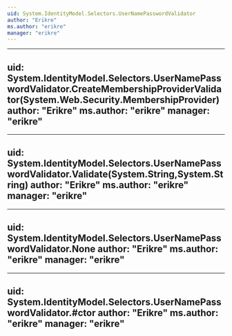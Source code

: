 ```yaml
---
uid: System.IdentityModel.Selectors.UserNamePasswordValidator
author: "Erikre"
ms.author: "erikre"
manager: "erikre"
---
```


---
uid: System.IdentityModel.Selectors.UserNamePasswordValidator.CreateMembershipProviderValidator(System.Web.Security.MembershipProvider)
author: "Erikre"
ms.author: "erikre"
manager: "erikre"
---

---
uid: System.IdentityModel.Selectors.UserNamePasswordValidator.Validate(System.String,System.String)
author: "Erikre"
ms.author: "erikre"
manager: "erikre"
---

---
uid: System.IdentityModel.Selectors.UserNamePasswordValidator.None
author: "Erikre"
ms.author: "erikre"
manager: "erikre"
---

---
uid: System.IdentityModel.Selectors.UserNamePasswordValidator.#ctor
author: "Erikre"
ms.author: "erikre"
manager: "erikre"
---
